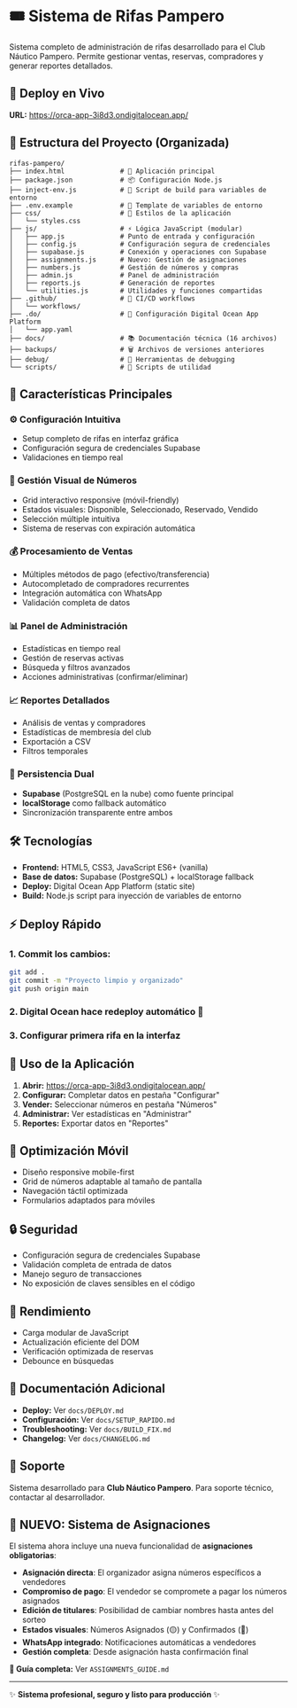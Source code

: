 # 🎟️ Sistema de Rifas Pampero

Sistema completo de administración de rifas desarrollado para el Club Náutico Pampero. Permite gestionar ventas, reservas, compradores y generar reportes detallados.

## 🚀 **Deploy en Vivo**
**URL:** https://orca-app-3i8d3.ondigitalocean.app/

## 📁 **Estructura del Proyecto (Organizada)**

```
rifas-pampero/
├── index.html              # 🎯 Aplicación principal
├── package.json            # 📦 Configuración Node.js
├── inject-env.js           # 🔧 Script de build para variables de entorno
├── .env.example            # 🔑 Template de variables de entorno
├── css/                    # 🎨 Estilos de la aplicación
│   └── styles.css
├── js/                     # ⚡ Lógica JavaScript (modular)
│   ├── app.js              # Punto de entrada y configuración
│   ├── config.js           # Configuración segura de credenciales
│   ├── supabase.js         # Conexión y operaciones con Supabase
│   ├── assignments.js      # Nuevo: Gestión de asignaciones
│   ├── numbers.js          # Gestión de números y compras
│   ├── admin.js            # Panel de administración
│   ├── reports.js          # Generación de reportes
│   └── utilities.js        # Utilidades y funciones compartidas
├── .github/                # 🚀 CI/CD workflows
│   └── workflows/
├── .do/                    # 🌊 Configuración Digital Ocean App Platform
│   └── app.yaml
├── docs/                   # 📚 Documentación técnica (16 archivos)
├── backups/                # 🗑️ Archivos de versiones anteriores
├── debug/                  # 🐛 Herramientas de debugging
└── scripts/                # 🔧 Scripts de utilidad
```

## 🚀 **Características Principales**

### ⚙️ **Configuración Intuitiva**
- Setup completo de rifas en interfaz gráfica
- Configuración segura de credenciales Supabase
- Validaciones en tiempo real

### 🔢 **Gestión Visual de Números**
- Grid interactivo responsive (móvil-friendly)
- Estados visuales: Disponible, Seleccionado, Reservado, Vendido
- Selección múltiple intuitiva
- Sistema de reservas con expiración automática

### 💰 **Procesamiento de Ventas**
- Múltiples métodos de pago (efectivo/transferencia)
- Autocompletado de compradores recurrentes
- Integración automática con WhatsApp
- Validación completa de datos

### 📊 **Panel de Administración**
- Estadísticas en tiempo real
- Gestión de reservas activas
- Búsqueda y filtros avanzados
- Acciones administrativas (confirmar/eliminar)

### 📈 **Reportes Detallados**
- Análisis de ventas y compradores
- Estadísticas de membresía del club
- Exportación a CSV
- Filtros temporales

### 💾 **Persistencia Dual**
- **Supabase** (PostgreSQL en la nube) como fuente principal
- **localStorage** como fallback automático
- Sincronización transparente entre ambos

## 🛠️ **Tecnologías**

- **Frontend:** HTML5, CSS3, JavaScript ES6+ (vanilla)
- **Base de datos:** Supabase (PostgreSQL) + localStorage fallback
- **Deploy:** Digital Ocean App Platform (static site)
- **Build:** Node.js script para inyección de variables de entorno

## ⚡ **Deploy Rápido**

### **1. Commit los cambios:**
```bash
git add .
git commit -m "Proyecto limpio y organizado"
git push origin main
```

### **2. Digital Ocean hace redeploy automático** 🎉

### **3. Configurar primera rifa en la interfaz**

## 🎯 **Uso de la Aplicación**

1. **Abrir:** https://orca-app-3i8d3.ondigitalocean.app/
2. **Configurar:** Completar datos en pestaña "Configurar"
3. **Vender:** Seleccionar números en pestaña "Números"
4. **Administrar:** Ver estadísticas en "Administrar"
5. **Reportes:** Exportar datos en "Reportes"

## 📱 **Optimización Móvil**

- Diseño responsive mobile-first
- Grid de números adaptable al tamaño de pantalla
- Navegación táctil optimizada
- Formularios adaptados para móviles

## 🔒 **Seguridad**

- Configuración segura de credenciales Supabase
- Validación completa de entrada de datos
- Manejo seguro de transacciones
- No exposición de claves sensibles en el código

## 🚀 **Rendimiento**

- Carga modular de JavaScript
- Actualización eficiente del DOM
- Verificación optimizada de reservas
- Debounce en búsquedas

## 📖 **Documentación Adicional**

- **Deploy:** Ver `docs/DEPLOY.md`
- **Configuración:** Ver `docs/SETUP_RAPIDO.md`
- **Troubleshooting:** Ver `docs/BUILD_FIX.md`
- **Changelog:** Ver `docs/CHANGELOG.md`

## 🤝 **Soporte**

Sistema desarrollado para **Club Náutico Pampero**.
Para soporte técnico, contactar al desarrollador.

## 🎯 **NUEVO: Sistema de Asignaciones**

El sistema ahora incluye una nueva funcionalidad de **asignaciones obligatorias**:

- **Asignación directa**: El organizador asigna números específicos a vendedores
- **Compromiso de pago**: El vendedor se compromete a pagar los números asignados
- **Edición de titulares**: Posibilidad de cambiar nombres hasta antes del sorteo
- **Estados visuales**: Números Asignados (🟡) y Confirmados (🔵)
- **WhatsApp integrado**: Notificaciones automáticas a vendedores
- **Gestión completa**: Desde asignación hasta confirmación final

**📖 Guía completa:** Ver `ASSIGNMENTS_GUIDE.md`

---

✨ **Sistema profesional, seguro y listo para producción** ✨

